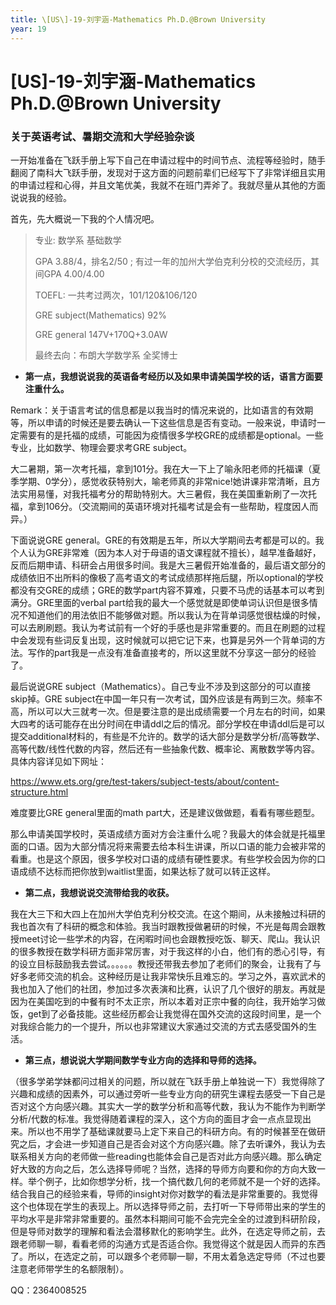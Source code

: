 ```yaml
---
title: \[US\]-19-刘宇涵-Mathematics Ph.D.@Brown University
year: 19
---
```


# \[US\]-19-刘宇涵-Mathematics Ph.D.@Brown University

### 关于英语考试、暑期交流和大学经验杂谈

一开始准备在飞跃手册上写下自己在申请过程中的时间节点、流程等经验时，随手翻阅了南科大飞跃手册，发现对于这方面的问题前辈们已经写下了非常详细且实用的申请过程和心得，并且文笔优美，我就不在班门弄斧了。我就尽量从其他的方面说说我的经验。

首先，先大概说一下我的个人情况吧。

> 专业: 数学系 基础数学
>
> GPA 3.88/4，排名2/50 ;  有过一年的加州大学伯克利分校的交流经历，其间GPA 4.00/4.00
>
> TOEFL: 一共考过两次，101/120&106/120
>
> GRE subject(Mathematics) 92%
>
> GRE general 147V+170Q+3.0AW
>
> 最终去向：布朗大学数学系 全奖博士



* **第一点，我想说说我的英语备考经历以及如果申请美国学校的话，语言方面要注重什么。**

Remark：关于语言考试的信息都是以我当时的情况来说的，比如语言的有效期等，所以申请的时候还是要去确认一下这些信息是否有变动。一般来说，申请时一定需要有的是托福的成绩，可能因为疫情很多学校GRE的成绩都是optional。一些专业，比如数学、物理会要求考GRE subject。

大二暑期，第一次考托福，拿到101分。我在大一下上了喻永阳老师的托福课（夏季学期、0学分），感觉收获特别大，喻老师真的非常nice!她讲课非常清晰，且方法实用易懂，对我托福考分的帮助特别大。大三暑假，我在美国重新刷了一次托福，拿到106分。（交流期间的英语环境对托福考试是会有一些帮助，程度因人而异。）

下面说说GRE general。GRE的有效期是五年，所以大学期间去考都是可以的。我个人认为GRE非常难（因为本人对于母语的语文课程就不擅长），越早准备越好，反而后期申请、科研会占用很多时间。我是大三暑假开始准备的，最后语文部分的成绩依旧不出所料的像极了高考语文的考试成绩那样拖后腿，所以optional的学校都没有交GRE的成绩；GRE的数学part内容不算难，只要不马虎的话基本可以考到满分。GRE里面的verbal part给我的最大一个感觉就是即使单词认识但是很多情况不知道他们的用法依旧不能够做对题。所以我认为在背单词感觉很枯燥的时候，可以去刷刷题。我认为考试前有一个好的手感也是非常重要的。而且在刷题的过程中会发现有些词反复出现，这时候就可以把它记下来，也算是另外一个背单词的方法。写作的part我是一点没有准备直接考的，所以这里就不分享这一部分的经验了。

最后说说GRE subject（Mathematics）。自己专业不涉及到这部分的可以直接skip掉。GRE subject在中国一年只有一次考试，国外应该是有两到三次。频率不高，所以可以大三就考一次。但是要注意的是出成绩需要一个月左右的时间，如果大四考的话可能存在出分时间在申请ddl之后的情况。部分学校在申请ddl后是可以提交additional材料的，有些是不允许的。数学的话大部分是数学分析/高等数学、高等代数/线性代数的内容，然后还有一些抽象代数、概率论、离散数学等内容。具体内容详见如下网址：

https://www.ets.org/gre/test-takers/subject-tests/about/content-structure.html

难度要比GRE general里面的math part大，还是建议做做题，看看有哪些题型。

那么申请美国学校时，英语成绩方面对方会注重什么呢？我最大的体会就是托福里面的口语。因为大部分情况将来需要去给本科生讲课，所以口语的能力会被非常的看重。也是这个原因，很多学校对口语的成绩有硬性要求。有些学校会因为你的口语成绩不达标而把你放到waitlist里面，如果达标了就可以转正这样。

 

* **第二点，我想说说交流带给我的收获。**

我在大三下和大四上在加州大学伯克利分校交流。在这个期间，从未接触过科研的我也首次有了科研的概念和体验。我当时跟教授做暑研的时候，不光是每周会跟教授meet讨论一些学术的内容，在闲暇时间也会跟教授吃饭、聊天、爬山。我认识的很多教授在数学科研方面非常厉害，对于我这样的小白，他们有的悉心引导，有的设立目标鼓励我去尝试。。。。。。教授还带我去参加了老师们的聚会，让我有了与好多老师交流的机会。这种经历是让我非常快乐且难忘的。学习之外，喜欢武术的我也加入了他们的社团，参加过多次表演和比赛，认识了几个很好的朋友。再就是因为在美国吃到的中餐有时不太正宗，所以本着对正宗中餐的向往，我开始学习做饭，get到了必备技能。这些经历都会让我觉得在国外交流的这段时间里，是一个对我综合能力的一个提升，所以也非常建议大家通过交流的方式去感受国外的生活。

 

* **第三点，想说说大学期间数学专业方向的选择和导师的选择。**

（很多学弟学妹都问过相关的问题，所以就在飞跃手册上单独说一下）我觉得除了兴趣和成绩的因素外，可以通过旁听一些专业方向的研究生课程去感受一下自己是否对这个方向感兴趣。其实大一学的数学分析和高等代数，我认为不能作为判断学分析/代数的标准。我觉得随着课程的深入，这个方向的面目才会一点点显现出来。所以也不用学了基础课就要马上定下来自己的科研方向。有的时候甚至在做研究之后，才会进一步知道自己是否会对这个方向感兴趣。除了去听课外，我认为去联系相关方向的老师做一些reading也能体会自己是否对此方向感兴趣。那么确定好大致的方向之后，怎么选择导师呢？当然，选择的导师方向要和你的方向大致一样。举个例子，比如你想学分析，找一个搞代数几何的老师就不是一个好的选择。结合我自己的经验来看，导师的insight对你对数学的看法是非常重要的。我觉得这个也体现在学生的表现上。所以选择导师之前，去打听一下导师带出来的学生的平均水平是非常非常重要的。虽然本科期间可能不会完完全全的过渡到科研阶段，但是导师对数学的理解和看法会潜移默化的影响学生。此外，在选定导师之前，去跟老师聊一聊，看看老师的沟通方式是否适合你。我觉得这个就是因人而异的东西了。所以，在选定之前，可以跟多个老师聊一聊，不用太着急选定导师（不过也要注意老师带学生的名额限制）。

 

QQ：2364008525